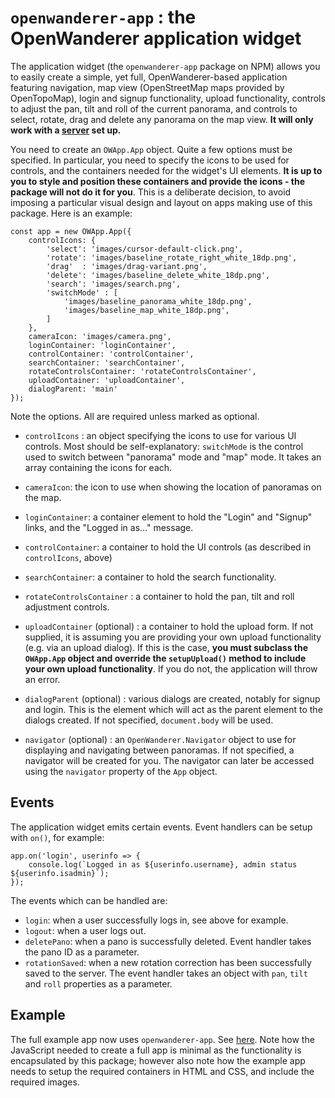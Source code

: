 # `openwanderer-app` : the OpenWanderer application widget

The application widget (the `openwanderer-app` package on NPM) allows you to easily create a simple, yet full, OpenWanderer-based application featuring navigation, map view (OpenStreetMap maps provided by OpenTopoMap), login and signup functionality, upload functionality, controls to adjust the pan, tilt and roll of the current panorama, and controls to select, rotate, drag and delete any panorama on the map view. **It will only work with a [server](https://github.com/openwanderer/server) set up.**

You need to create an `OWApp.App` object. Quite a few options must be specified. In particular, you need to specify the icons to be used for controls, and the containers needed for the widget's UI elements. **It is up to you to style and position these containers and provide the icons - the package will not do it for you**. This is a deliberate decision, to avoid imposing a particular visual design and layout on apps making use of this package. Here is an example:

```
const app = new OWApp.App({
    controlIcons: {
        'select': 'images/cursor-default-click.png',
        'rotate': 'images/baseline_rotate_right_white_18dp.png',    
        'drag'  : 'images/drag-variant.png',
        'delete': 'images/baseline_delete_white_18dp.png',
        'search': 'images/search.png',
        'switchMode' : [
            'images/baseline_panorama_white_18dp.png',
            'images/baseline_map_white_18dp.png',
        ]
    },
    cameraIcon: 'images/camera.png',
    loginContainer: 'loginContainer',
    controlContainer: 'controlContainer',
    searchContainer: 'searchContainer',
    rotateControlsContainer: 'rotateControlsContainer',
    uploadContainer: 'uploadContainer',
    dialogParent: 'main'
});
```

Note the options. All are required unless marked as optional.

- `controlIcons` : an object specifying the icons to use for various UI controls. Most should be self-explanatory: `switchMode` is the control used to switch between "panorama" mode and "map" mode. It takes an array containing the icons for each.

- `cameraIcon`: the icon to use when showing the location of panoramas on the map.

- `loginContainer`: a container element to hold the "Login" and "Signup" links, and the "Logged in as..." message.

- `controlContainer`: a container to hold the UI controls (as described in `controlIcons`, above)

- `searchContainer`: a container to hold the search functionality.

- `rotateControlsContainer` : a container to hold the pan, tilt and roll adjustment controls.

- `uploadContainer` (optional) : a container to hold the upload form. If not supplied, it is assuming you are providing your own upload functionality (e.g. via an upload dialog). If this is the case, **you must subclass the `OWApp.App` object and override the `setupUpload()` method to include your own upload functionality**. If you do not, the application will throw an error.

- `dialogParent` (optional) : various dialogs are created, notably for signup and login. This is the element which will act as the parent element to the dialogs created. If not specified, `document.body` will be used.

- `navigator` (optional) : an `OpenWanderer.Navigator` object to use for displaying and navigating between panoramas. If not specified, a navigator will be created for you. The navigator can later be accessed using the `navigator` property of the `App` object.


## Events

The application widget emits certain events. Event handlers can be setup with `on()`, for example:

```
app.on('login', userinfo => {
    console.log(`Logged in as ${userinfo.username}, admin status ${userinfo.isadmin}`);
});
```

The events which can be handled are:

- `login`: when a user successfully logs in, see above for example.
- `logout`: when a user logs out.
- `deletePano`: when a pano is successfully deleted. Event handler takes the pano ID as a parameter.
- `rotationSaved`: when a new rotation correction has been successfully saved to the server. The event handler takes an object with `pan`, `tilt` and `roll` properties as a parameter. 


## Example

The full example app now uses `openwanderer-app`. See [here](https://github.com/openwanderer/example-app/tree/master/full). Note how the JavaScript needed to create a full app is minimal as the functionality is encapsulated by this package; however also note how the example app needs to setup the required containers in HTML and CSS, and include the required images.

